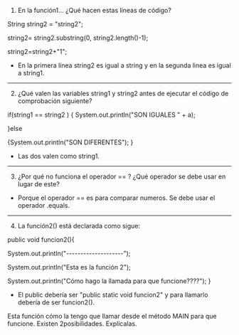 
1. En la función1... ¿Qué hacen estas líneas de código?

String string2 = "string2";

string2= string2.substring(0, string2.length()-1);

string2=string2+"1";

- En la primera línea string2 es igual a string y en la segunda linea es igual a string1.

---
2. ¿Qué valen las variables string1 y string2 antes de ejecutar el código de comprobación siguiente?

if(string1 == string2 ) {
System.out.println("SON IGUALES " + a);

}else 

{System.out.println("SON DIFERENTES");
}

 - Las dos valen como string1.
 ---
3. ¿Por qué no funciona el operador == ? ¿Qué operador se debe usar en lugar de este?

- Porque el operador == es para comparar numeros.
Se debe usar el operador .equals.
---
4. La función2() está declarada como sigue:

public void funcion2(){

System.out.println("--------------------");

System.out.println("Esta es la función 2");

System.out.println("Cómo hago la llamada para que funcione????");
}

- El public debería ser "public static void funcion2" y para llamarlo debería de ser funcion2().

Esta función cómo la tengo que llamar desde el método MAIN para que funcione. Existen 2posibilidades. Explícalas.

